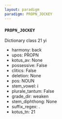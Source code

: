 ```yaml
---
layout: paradigm
paradigm: PROPN_JOCKEY
---
```

### ` PROPN_JOCKEY `

Dictionary class 21 yi
* harmony: back
* upos: PROPN
* kotus_av: None
* possessive: False
* clitics: False
* deletion: None
* pos: NOUN
* stem_vowel: i
* plurale_tantum: False
* grade_dir: weaken
* stem_diphthong: None
* suffix_regex: .
* kotus_tn: 21
